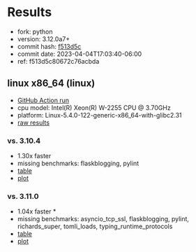 # Results

- fork: python
- version: 3.12.0a7+
- commit hash: [f513d5c](https://github.com/python/cpython/commit/f513d5c)
- commit date: 2023-04-04T17:03:40-06:00
- ref: f513d5c80672c76acbda

## linux x86_64 (linux)

- [GitHub Action run](https://github.com/faster-cpython/benchmarking/actions/runs/4613186413)
- cpu model: Intel(R) Xeon(R) W-2255 CPU @ 3.70GHz
- platform: Linux-5.4.0-122-generic-x86_64-with-glibc2.31
- [raw results](bm-20230404-linux-x86_64-python-f513d5c80672c76acbda-3.12.0a7%2B-f513d5c.json)

### vs. 3.10.4

- 1.30x faster
- missing benchmarks: flaskblogging, pylint
- [table](bm-20230404-linux-x86_64-python-f513d5c80672c76acbda-3.12.0a7%2B-f513d5c-vs-3.10.4.md)
- [plot](bm-20230404-linux-x86_64-python-f513d5c80672c76acbda-3.12.0a7%2B-f513d5c-vs-3.10.4.png)

### vs. 3.11.0

- 1.04x faster \*
- missing benchmarks: asyncio_tcp_ssl, flaskblogging, pylint, richards_super, tomli_loads, typing_runtime_protocols
- [table](bm-20230404-linux-x86_64-python-f513d5c80672c76acbda-3.12.0a7%2B-f513d5c-vs-3.11.0.md)
- [plot](bm-20230404-linux-x86_64-python-f513d5c80672c76acbda-3.12.0a7%2B-f513d5c-vs-3.11.0.png)

